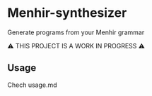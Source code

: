 # Menhir-synthesizer
Generate programs from your Menhir grammar

⚠️ THIS PROJECT IS A WORK IN PROGRESS ⚠️
## Usage
Chech usage.md

